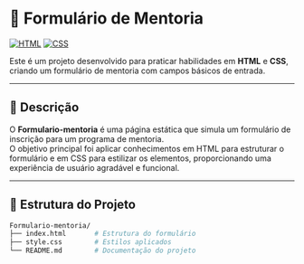 # 📝 Formulário de Mentoria

[![HTML](https://img.shields.io/badge/HTML5-E34F26?logo=html5&logoColor=fff)]()
[![CSS](https://img.shields.io/badge/CSS3-1572B6?logo=css3&logoColor=fff)]()

Este é um projeto desenvolvido para praticar habilidades em **HTML** e **CSS**, criando um formulário de mentoria com campos básicos de entrada.

---

## 📄 Descrição

O **Formulario-mentoria** é uma página estática que simula um formulário de inscrição para um programa de mentoria.  
O objetivo principal foi aplicar conhecimentos em HTML para estruturar o formulário e em CSS para estilizar os elementos, proporcionando uma experiência de usuário agradável e funcional.

---

## 📁 Estrutura do Projeto

```bash
Formulario-mentoria/
├── index.html       # Estrutura do formulário
├── style.css        # Estilos aplicados
└── README.md        # Documentação do projeto
